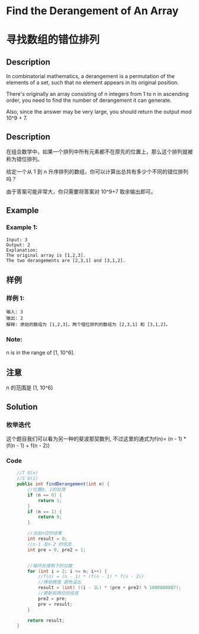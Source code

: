 # Find the Derangement of An Array
# 寻找数组的错位排列

## Description
In combinatorial mathematics, a derangement is a permutation of the elements of a set, such that no element appears in its original position.

There's originally an array consisting of n integers from 1 to n in ascending order, you need to find the number of derangement it can generate.

Also, since the answer may be very large, you should return the output mod 10^9 + 7.

## Description
在组合数学中，如果一个排列中所有元素都不在原先的位置上，那么这个排列就被称为错位排列。

给定一个从 1 到 n 升序排列的数组，你可以计算出总共有多少个不同的错位排列吗？

由于答案可能非常大，你只需要将答案对 10^9+7 取余输出即可。


## Example
### Example 1:
    Input: 3
    Output: 2
    Explanation: 
    The original array is [1,2,3]. 
    The two derangements are [2,3,1] and [3,1,2].

## 样例
### 样例 1:
    输入: 3
    输出: 2
    解释: 原始的数组为 [1,2,3]。两个错位排列的数组为 [2,3,1] 和 [3,1,2]。

### Note:
n is in the range of [1, 10^6].

## 注意
n 的范围是 [1, 10^6]

## Solution
### 枚举迭代
这个题目我们可以看为另一种的斐波那契数列, 不过这里的通式为f(n)= (n - 1) * (f(n - 1) + f(n - 2))

### Code

```java
    //T O(n)
    //S O(1)
    public int findDerangement(int n) {
        //位置0, 1的处理
        if (n == 0) {
            return 1;
        }
        if (n == 1) {
            return 0;
        }

        //当前n位的结果
        int result = 0;
        //n-1 及n-2 的信息
        int pre = 0, pre2 = 1;


        //循环处理剩下的位数
        for (int i = 2; i <= n; i++) {
            //f(n) = (n - 1) * (f(n - 1) * f(n - 2))
            //降低精度 避免溢出
            result = (int) ((i - 1L) * (pre + pre2) % 1000000007);
            //更新前两位的信息
            pre2 = pre;
            pre = result;
        }

        return result;
    }
```